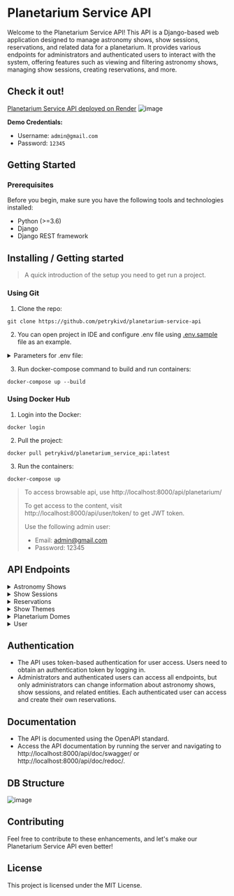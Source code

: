 # Planetarium Service API

Welcome to the Planetarium Service API! This API is a Django-based web application designed to manage astronomy shows, show sessions, reservations, and related data for a planetarium. It provides various endpoints for administrators and authenticated users to interact with the system, offering features such as viewing and filtering astronomy shows, managing show sessions, creating reservations, and more.

## Check it out!

[Planetarium Service API deployed on Render](https://planetarium-service-api.onrender.com/api/doc/swagger/)
![image](https://i.ibb.co/MMjzG8G/photo-2023-12-11-20-55-51.jpg)


**Demo Credentials:**
- Username: `admin@gmail.com`
- Password: `12345`

## Getting Started

### Prerequisites

Before you begin, make sure you have the following tools and technologies installed:

- Python (>=3.6)
- Django
- Django REST framework

## Installing / Getting started
> A quick introduction of the setup you need to get run a project.

### Using Git
1. Clone the repo:
```shell
git clone https://github.com/petrykivd/planetarium-service-api
```
2. You can open project in IDE and configure .env file using [.env.sample](.env.sample) file as an example.
<details>
<summary>Parameters for .env file:</summary>

- **POSTGRES_DB**: `Name of your DB`
- **POSTGRES_USER**: `Name of your user for DB`
- **POSTGRES_PASSWORD**: `Your password in DB`
- **POSTGRES_HOST** `Host of your DB`
</details>

3. Run docker-compose command to build and run containers:
```shell
docker-compose up --build
```
### Using Docker Hub
1. Login into the Docker:
```shell
docker login
```

2. Pull the project:
```shell
docker pull petrykivd/planetarium_service_api:latest
```

3. Run the containers:
```shell
docker-compose up
```


> To access browsable api, use http://localhost:8000/api/planetarium/
> 
> To get access to the content, visit http://localhost:8000/api/user/token/ to get JWT token.
> 
> Use the following admin user:
> - Email: admin@gmail.com
> - Password: 12345

## API Endpoints
<details>
  <summary>Astronomy Shows</summary>

- **List Astronomy Shows**: `GET /api/planetarium/astronomy-shows/`
- **Create Astronomy Show**: `POST /api/planetarium/astronomy-shows/`
- **Retrieve Astronomy Show**: `GET /api/planetarium/astronomy-shows/{astronomy_show_id}/`
- **Update Astronomy Show**: `PUT /api/planetarium/astronomy-shows/{astronomy_show_id}/`
- **Partial Update** `PATCH /api/planetarium/astronomy-shows/{astronomy_show_id}/`
- **Delete Astronomy Show**: `DELETE /api/planetarium/astronomy-shows/{astronomy_show_id}/`
- **Upload Astronomy Show Image**: `POST /api/planetarium/astronomy-shows/{astronomy_show_id}/upload-image/`
</details>

<details>
  <summary>Show Sessions</summary>
  
- **List Show Sessions**: `GET /api/planetarium/show-sessions/`
- **Create Show Session**: `POST /api/planetarium/show-sessions/`
- **Retrieve Show Session**: `GET /api/planetarium/show-sessions/{show_session_id}/`
- **Update Show Session**: `PUT /api/planetarium/show-sessions/{show_session_id}/`
- **Partial Update** `PATCH /api/planetarium/show-sessions/{show_session_id}/`
- **Delete Show Session**: `DELETE /api/planetarium/show-sessions/{show_session_id}/`
</details>

<details>
  <summary>Reservations</summary>
  
- **List Reservations**: `GET /api/planetarium/reservations/`
- **Create Reservation**: `POST /api/planetarium/reservations/`
- **Retrieve Reservation**: `GET /api/planetarium/reservations/{reservation_id}/`
- **Update Reservation**: `PUT /api/planetarium/reservations/{reservation_id}/`
- **Partial Update** `PATCH /api/planetarium/reservations/{reservation_id}/`
- **Delete Reservation**: `DELETE /api/planetarium/reservations/{reservation_id}/`
</details>

<details>
  <summary>Show Themes</summary>
  
- **List Show Themes**: `GET /api/planetarium/show-themes/`
- **Create Show Theme**: `POST /api/planetarium/show-themes/`
- **Retrieve Show Theme**: `GET /api/planetarium/show-themes/{show_theme_id}/`
- **Update Show Theme**: `PUT /api/planetarium/show-themes/{show_theme_id}/`
- **Partial Update** `PATCH /api/planetarium/show-themes/{show_theme_id}/`
- **Delete Show Theme**: `DELETE /api/planetarium/show-themes/{show_theme_id}/`
</details>

<details>
  <summary>Planetarium Domes</summary>
  
- **List Planetarium Domes**: `GET /api/planetarium/planetarium-domes/`
- **Create Planetarium Dome**: `POST /api/planetarium/planetarium-domes/`
- **Retrieve Planetarium Dome**: `GET /api/planetarium/planetarium-domes/{planetarium_dome_id}/`
- **Update Planetarium Dome**: `PUT /api/planetarium/planetarium-domes/{planetarium_dome_id}/`
- **Partial Update** `PATCH /api/planetarium/planetarium-domes/{planetarium_dome_id}/`
- **Delete Planetarium Dome**: `DELETE /api/planetarium/planetarium-domes/{planetarium_dome_id}/`
</details>

<details>
  <summary>User</summary>
  
- **Information about current User**: `GET /api/user/me/`
- **Update User**: `PUT /api/user/me/`
- **Partial Update** `PATCH /api/user/me/`
- **Create new User** `POST /api/user/register/`
- **Create access and refresh tokens** `POST /api/user/token/`
- **Refresh access token** `POST /api/user/token/refresh/`
- **Verify tokens**: `POST /api/user/token/verify/`
</details>


## Authentication
- The API uses token-based authentication for user access. Users need to obtain an authentication token by logging in.
- Administrators and authenticated users can access all endpoints, but only administrators can change information about astronomy shows, show sessions, and related entities. Each authenticated user can access and create their own reservations.

## Documentation
- The API is documented using the OpenAPI standard.
- Access the API documentation by running the server and navigating to http://localhost:8000/api/doc/swagger/ or http://localhost:8000/api/doc/redoc/.

## DB Structure
![image](https://github.com/petrykivd/planetarium-service-api/assets/111526221/68acfbf6-d81b-448c-a001-a07022d47737)

## Contributing

Feel free to contribute to these enhancements, and let's make our Planetarium Service API even better!

## License
This project is licensed under the MIT License.
